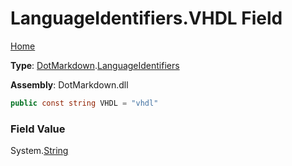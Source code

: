 # LanguageIdentifiers\.VHDL Field

[Home](../../../README.md)

**Type**: [DotMarkdown](../../README.md)\.[LanguageIdentifiers](../README.md)

**Assembly**: DotMarkdown\.dll

```csharp
public const string VHDL = "vhdl"
```

### Field Value

System\.[String](https://docs.microsoft.com/en-us/dotnet/api/system.string)